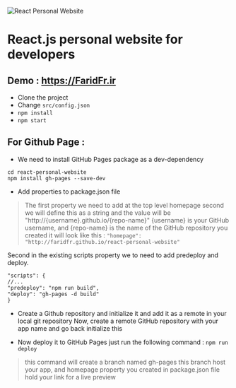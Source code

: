 ![React Personal Website](https://raw.githubusercontent.com/faridfr/react-personal-website/0077e74b1e05103a0073deeb5fb88375ba2a864b/public/img/readme.png)

# React.js personal website for developers

## Demo : https://FaridFr.ir

- Clone the project
- Change `src/config.json`
- `npm install`
- `npm start`

## For Github Page :

- We need to install GitHub Pages package as a dev-dependency
```
cd react-personal-website
npm install gh-pages --save-dev
```

- Add properties to package.json file
> The first property we need to add at the top level homepage second we will define this as a string and the value will be "http://{username}.github.io/{repo-name}" {username} is your GitHub username, and {repo-name} is the name of the GitHub repository you created it will look like this :
`"homepage": "http://faridfr.github.io/react-personal-website"`

   Second in the existing scripts property we to need to add predeploy and deploy.
```
"scripts": {
//...
"predeploy": "npm run build",
"deploy": "gh-pages -d build"
}
```

- Create a Github repository and initialize it and add it as a remote in your local git repository
Now, create a remote GitHub repository with your app name and go back initialize this


- Now deploy it to GitHub Pages
just run the following command :
`npm run deploy`

> this command will create a branch named gh-pages this branch host your app, and homepage property you created in package.json file hold your link for a live preview
